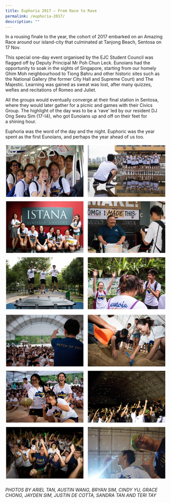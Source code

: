 ```yaml
---
title: Euphoria 2017 – From Race to Rave
permalink: /euphoria-2017/
description: ""
---
```

In a rousing finale to the year, the cohort of 2017 embarked on an Amazing Race around our island-city that culminated at Tanjong Beach, Sentosa on 17 Nov.

This special one-day event organised by the EJC Student Council was flagged off by Deputy Principal Mr Poh Chun Leck. Eunoians had the opportunity to soak in the sights of Singapore, starting from our homely Ghim Moh neighbourhood to Tiong Bahru and other historic sites such as the National Gallery (the former City Hall and Supreme Court) and The Majestic. Learning was gained as sweat was lost, after many quizzes, wefies and recitations of Romeo and Juliet.

All the groups would eventually converge at their final station in Sentosa, where they would later gather for a picnic and games with their Civics Group. The highlight of the day was to be a 'rave' led by our resident DJ Ong Seeu Sim (17-I4), who got Eunoians up and off on their feet for a shining hour.

Euphoria was the word of the day and the night. Euphoric was the year spent as the first Eunoians, and perhaps the year ahead of us too.

![](/images/euph17-1.png)
![](/images/euph17-2.png)

###### PHOTOS BY ARIEL TAN, AUSTIN WANG, BRYAN SIM, CINDY YU, GRACE CHONG, JAYDEN SIM, JUSTIN DE COTTA, SANDRA TAN AND TERI TAY

